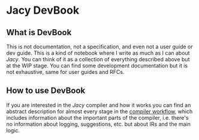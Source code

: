 # Jacy DevBook

## What is DevBook

This is not documentation, not a specification, and even not a user guide or dev guide.
This is a kind of notebook where I write as much as I can about _Jacy_. You can think of it as a collection of everything described above but at the WIP stage. You can find some development documentation but it is not exhaustive, same for user guides and RFCs.

## How to use DevBook

If you are interested in the _Jacy_ compiler and how it works you can find an abstract description for almost every stage in the [compiler workflow](compiler-workflow/index.md), which includes information about the important parts of the compiler, i.e. there's no information about logging, suggestions, etc. but about IRs and the main logic.


